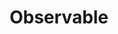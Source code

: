 ---
codehost: https://github.com/observablehq
logohandle: observablehq
sort: observablehq
title: Observable
twitter: https://x.com/observablehq
website: https://observablehq.com/
---